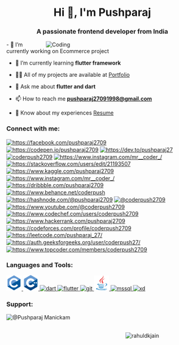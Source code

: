 <h1 align="center">Hi 👋, I'm Pushparaj</h1>
<h3 align="center">A passionate frontend developer from India</h3>
<img align="right" alt="Coding" width="400" src="https://camo.githubusercontent.com/8bf6f6d78abc81fcf9c49f10649423e73ea44bc248e83aaae8759d401c829a84/68747470733a2f2f70687973696373677572756b756c2e66696c65732e776f726470726573732e636f6d2f323031392f30322f6368617261637465722d312e676966">
- 🔭 I’m currently working on Ecommerce project

- 🌱 I’m currently learning **flutter framework**

- 👨‍💻 All of my projects are available at [Portfolio](https://pushparajmanickam.github.io/custom_portfolio/)

- 💬 Ask me about **flutter and dart**

- 📫 How to reach me **pushparaj27091998@gmail.com**

- 📄 Know about my experiences [Resume](https://drive.google.com/file/d/1bDBBsDqxqRMyrdTmlxl0xhkWr9ptErwk/view)

<h3 align="left">Connect with me:</h3>
<p align="left">
<a href="https://fb.com/https://facebook.com/pushparaj2709" target="blank"><img align="center" src="https://raw.githubusercontent.com/rahuldkjain/github-profile-readme-generator/master/src/images/icons/Social/facebook.svg" alt="https://facebook.com/pushparaj2709" height="30" width="40" /></a>
<a href="https://codepen.io/https://codepen.io/pushparaj2709" target="blank"><img align="center" src="https://raw.githubusercontent.com/rahuldkjain/github-profile-readme-generator/master/src/images/icons/Social/codepen.svg" alt="https://codepen.io/pushparaj2709" height="30" width="40" /></a>
<a href="https://dev.to/https://dev.to/pushparaj27" target="blank"><img align="center" src="https://raw.githubusercontent.com/rahuldkjain/github-profile-readme-generator/master/src/images/icons/Social/devto.svg" alt="https://dev.to/pushparaj27" height="30" width="40" /></a>
<a href="https://twitter.com/coderpush2709" target="blank"><img align="center" src="https://raw.githubusercontent.com/rahuldkjain/github-profile-readme-generator/master/src/images/icons/Social/twitter.svg" alt="coderpush2709" height="30" width="40" /></a>
<a href="https://linkedin.com/in/https://www.instagram.com/mr__coder_/" target="blank"><img align="center" src="https://raw.githubusercontent.com/rahuldkjain/github-profile-readme-generator/master/src/images/icons/Social/linked-in-alt.svg" alt="https://www.instagram.com/mr__coder_/" height="30" width="40" /></a>
<a href="https://stackoverflow.com/users/https://stackoverflow.com/users/edit/21193507" target="blank"><img align="center" src="https://raw.githubusercontent.com/rahuldkjain/github-profile-readme-generator/master/src/images/icons/Social/stack-overflow.svg" alt="https://stackoverflow.com/users/edit/21193507" height="30" width="40" /></a>
<a href="https://kaggle.com/https://www.kaggle.com/pushparaj2709" target="blank"><img align="center" src="https://raw.githubusercontent.com/rahuldkjain/github-profile-readme-generator/master/src/images/icons/Social/kaggle.svg" alt="https://www.kaggle.com/pushparaj2709" height="30" width="40" /></a>
<a href="https://instagram.com/https://www.instagram.com/mr__coder_/" target="blank"><img align="center" src="https://raw.githubusercontent.com/rahuldkjain/github-profile-readme-generator/master/src/images/icons/Social/instagram.svg" alt="https://www.instagram.com/mr__coder_/" height="30" width="40" /></a>
<a href="https://dribbble.com/https://dribbble.com/pushparaj2709" target="blank"><img align="center" src="https://raw.githubusercontent.com/rahuldkjain/github-profile-readme-generator/master/src/images/icons/Social/dribbble.svg" alt="https://dribbble.com/pushparaj2709" height="30" width="40" /></a>
<a href="https://www.behance.net/https://www.behance.net/coderpush" target="blank"><img align="center" src="https://raw.githubusercontent.com/rahuldkjain/github-profile-readme-generator/master/src/images/icons/Social/behance.svg" alt="https://www.behance.net/coderpush" height="30" width="40" /></a>
<a href="https://hashnode.com/https://hashnode.com/@pushparaj2709" target="blank"><img align="center" src="https://raw.githubusercontent.com/rahuldkjain/github-profile-readme-generator/master/src/images/icons/Social/hashnode.svg" alt="https://hashnode.com/@pushparaj2709" height="30" width="40" /></a>
<a href="https://medium.com/@coderpush2709" target="blank"><img align="center" src="https://raw.githubusercontent.com/rahuldkjain/github-profile-readme-generator/master/src/images/icons/Social/medium.svg" alt="@coderpush2709" height="30" width="40" /></a>
<a href="https://www.youtube.com/c/https://www.youtube.com/@coderpush2709" target="blank"><img align="center" src="https://raw.githubusercontent.com/rahuldkjain/github-profile-readme-generator/master/src/images/icons/Social/youtube.svg" alt="https://www.youtube.com/@coderpush2709" height="30" width="40" /></a>
<a href="https://www.codechef.com/users/https://www.codechef.com/users/coderpush2709" target="blank"><img align="center" src="https://cdn.jsdelivr.net/npm/simple-icons@3.1.0/icons/codechef.svg" alt="https://www.codechef.com/users/coderpush2709" height="30" width="40" /></a>
<a href="https://www.hackerrank.com/https://www.hackerrank.com/pushparaj2709" target="blank"><img align="center" src="https://raw.githubusercontent.com/rahuldkjain/github-profile-readme-generator/master/src/images/icons/Social/hackerrank.svg" alt="https://www.hackerrank.com/pushparaj2709" height="30" width="40" /></a>
<a href="https://codeforces.com/profile/https://codeforces.com/profile/coderpush2709" target="blank"><img align="center" src="https://raw.githubusercontent.com/rahuldkjain/github-profile-readme-generator/master/src/images/icons/Social/codeforces.svg" alt="https://codeforces.com/profile/coderpush2709" height="30" width="40" /></a>
<a href="https://www.leetcode.com/https://leetcode.com/pushparaj_27/" target="blank"><img align="center" src="https://raw.githubusercontent.com/rahuldkjain/github-profile-readme-generator/master/src/images/icons/Social/leet-code.svg" alt="https://leetcode.com/pushparaj_27/" height="30" width="40" /></a>
<a href="https://auth.geeksforgeeks.org/user/https://auth.geeksforgeeks.org/user/coderpush27/" target="blank"><img align="center" src="https://raw.githubusercontent.com/rahuldkjain/github-profile-readme-generator/master/src/images/icons/Social/geeks-for-geeks.svg" alt="https://auth.geeksforgeeks.org/user/coderpush27/" height="30" width="40" /></a>
<a href="https://www.topcoder.com/members/https://www.topcoder.com/members/coderpush2709" target="blank"><img align="center" src="https://raw.githubusercontent.com/rahuldkjain/github-profile-readme-generator/master/src/images/icons/Social/topcoder.svg" alt="https://www.topcoder.com/members/coderpush2709" height="30" width="40" /></a>
</p>

<h3 align="left">Languages and Tools:</h3>
<p align="left"> <a href="https://www.cprogramming.com/" target="_blank" rel="noreferrer"> <img src="https://raw.githubusercontent.com/devicons/devicon/master/icons/c/c-original.svg" alt="c" width="40" height="40"/> </a> <a href="https://www.w3schools.com/cpp/" target="_blank" rel="noreferrer"> <img src="https://raw.githubusercontent.com/devicons/devicon/master/icons/cplusplus/cplusplus-original.svg" alt="cplusplus" width="40" height="40"/> </a> <a href="https://dart.dev" target="_blank" rel="noreferrer"> <img src="https://www.vectorlogo.zone/logos/dartlang/dartlang-icon.svg" alt="dart" width="40" height="40"/> </a> <a href="https://flutter.dev" target="_blank" rel="noreferrer"> <img src="https://www.vectorlogo.zone/logos/flutterio/flutterio-icon.svg" alt="flutter" width="40" height="40"/> </a> <a href="https://git-scm.com/" target="_blank" rel="noreferrer"> <img src="https://www.vectorlogo.zone/logos/git-scm/git-scm-icon.svg" alt="git" width="40" height="40"/> </a> <a href="https://www.java.com" target="_blank" rel="noreferrer"> <img src="https://raw.githubusercontent.com/devicons/devicon/master/icons/java/java-original.svg" alt="java" width="40" height="40"/> </a> <a href="https://www.microsoft.com/en-us/sql-server" target="_blank" rel="noreferrer"> <img src="https://www.svgrepo.com/show/303229/microsoft-sql-server-logo.svg" alt="mssql" width="40" height="40"/> </a> <a href="https://www.adobe.com/products/xd.html" target="_blank" rel="noreferrer"> <img src="https://cdn.worldvectorlogo.com/logos/adobe-xd.svg" alt="xd" width="40" height="40"/> </a> </p>

<h3 align="left">Support:</h3>
<p><a href="https://www.buymeacoffee.com/@Pushparaj2709"> <img align="left" src="https://cdn.buymeacoffee.com/buttons/v2/default-yellow.png" height="50" width="210" alt="@Pushparaj Manickam" /></a></p><br><br>


<p align="center"> <img src=https://github-readme-stats.vercel.app/api?username=pushparajmanickam&show_icons=true alt=rahuldkjain /> </p>
